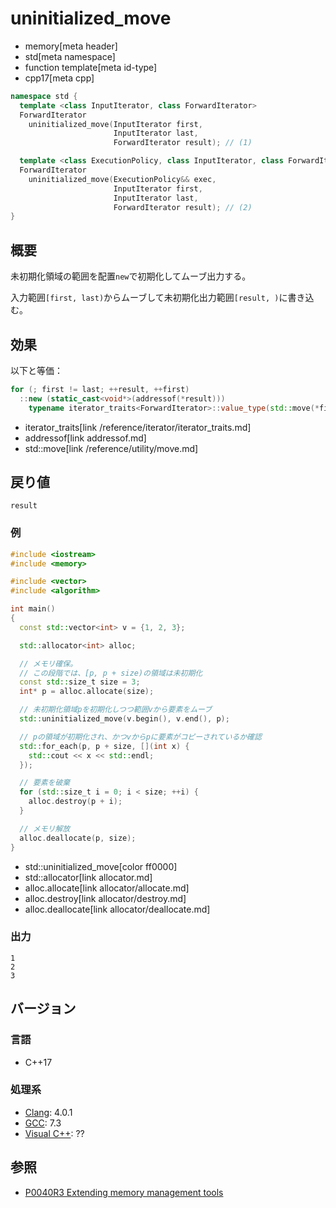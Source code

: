 # uninitialized_move
* memory[meta header]
* std[meta namespace]
* function template[meta id-type]
* cpp17[meta cpp]

```cpp
namespace std {
  template <class InputIterator, class ForwardIterator>
  ForwardIterator
    uninitialized_move(InputIterator first,
                       InputIterator last,
                       ForwardIterator result); // (1)

  template <class ExecutionPolicy, class InputIterator, class ForwardIterator>
  ForwardIterator
    uninitialized_move(ExecutionPolicy&& exec,
                       InputIterator first,
                       InputIterator last,
                       ForwardIterator result); // (2)
}
```

## 概要
未初期化領域の範囲を配置`new`で初期化してムーブ出力する。

入力範囲`[first, last)`からムーブして未初期化出力範囲`[result, )`に書き込む。


## 効果
以下と等価：

```cpp
for (; first != last; ++result, ++first)
  ::new (static_cast<void*>(addressof(*result)))
    typename iterator_traits<ForwardIterator>::value_type(std::move(*first));
```
* iterator_traits[link /reference/iterator/iterator_traits.md]
* addressof[link addressof.md]
* std::move[link /reference/utility/move.md]


## 戻り値
`result`


### 例
```cpp example
#include <iostream>
#include <memory>

#include <vector>
#include <algorithm>

int main()
{
  const std::vector<int> v = {1, 2, 3};

  std::allocator<int> alloc;

  // メモリ確保。
  // この段階では、[p, p + size)の領域は未初期化
  const std::size_t size = 3;
  int* p = alloc.allocate(size);

  // 未初期化領域pを初期化しつつ範囲vから要素をムーブ
  std::uninitialized_move(v.begin(), v.end(), p);

  // pの領域が初期化され、かつvからpに要素がコピーされているか確認
  std::for_each(p, p + size, [](int x) {
    std::cout << x << std::endl;
  });

  // 要素を破棄
  for (std::size_t i = 0; i < size; ++i) {
    alloc.destroy(p + i);
  }

  // メモリ解放
  alloc.deallocate(p, size);
}
```
* std::uninitialized_move[color ff0000]
* std::allocator[link allocator.md]
* alloc.allocate[link allocator/allocate.md]
* alloc.destroy[link allocator/destroy.md]
* alloc.deallocate[link allocator/deallocate.md]

### 出力
```
1
2
3
```

## バージョン
### 言語
- C++17

### 処理系
- [Clang](/implementation.md#clang): 4.0.1
- [GCC](/implementation.md#gcc): 7.3
- [Visual C++](/implementation.md#visual_cpp): ??


## 参照
- [P0040R3 Extending memory management tools](http://www.open-std.org/jtc1/sc22/wg21/docs/papers/2016/p0040r3.html)
